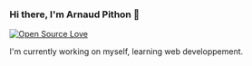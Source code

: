 ### Hi there, I'm Arnaud Pithon 👋

[![Open Source Love](https://badges.frapsoft.com/os/v1/open-source.svg?v=103)](https://github.com/ellerbrock/open-source-badges/)

I'm currently working on myself, learning web developpement.

<!--
**ArnaudPithon/ArnaudPithon** is a ✨ _special_ ✨ repository because its `README.md` (this file) appears on your GitHub profile.

Here are some ideas to get you started:

- 🔭 I’m currently working on ...
- 🌱 I’m currently learning ...
- 👯 I’m looking to collaborate on ...
- 🤔 I’m looking for help with ...
- 💬 Ask me about ...
- 📫 How to reach me: ...
- 😄 Pronouns: ...
- ⚡ Fun fact: ...
-->
